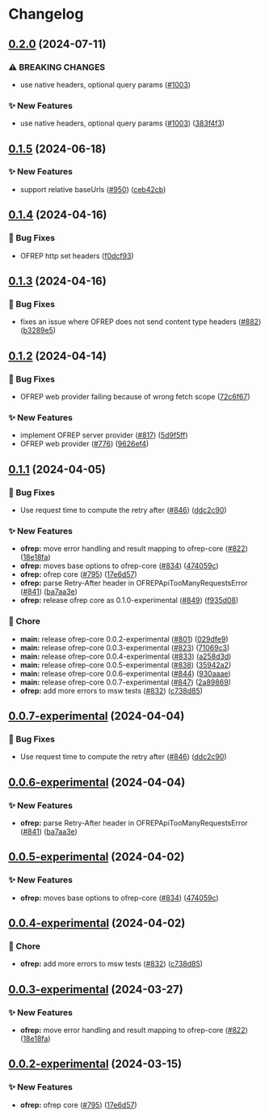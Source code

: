 # Changelog

## [0.2.0](https://github.com/open-feature/js-sdk-contrib/compare/ofrep-core-v0.1.5...ofrep-core-v0.2.0) (2024-07-11)


### ⚠ BREAKING CHANGES

* use native headers, optional query params ([#1003](https://github.com/open-feature/js-sdk-contrib/issues/1003))

### ✨ New Features

* use native headers, optional query params ([#1003](https://github.com/open-feature/js-sdk-contrib/issues/1003)) ([383f4f3](https://github.com/open-feature/js-sdk-contrib/commit/383f4f310d0eeed8a72f73ed8a539aeab46e3177))

## [0.1.5](https://github.com/open-feature/js-sdk-contrib/compare/ofrep-core-v0.1.4...ofrep-core-v0.1.5) (2024-06-18)


### ✨ New Features

* support relative baseUrls ([#950](https://github.com/open-feature/js-sdk-contrib/issues/950)) ([ceb42cb](https://github.com/open-feature/js-sdk-contrib/commit/ceb42cb335518963a3ca5d21f15f9b439c481f2f))

## [0.1.4](https://github.com/open-feature/js-sdk-contrib/compare/ofrep-core-v0.1.3...ofrep-core-v0.1.4) (2024-04-16)


### 🐛 Bug Fixes

* OFREP http set headers ([f0dcf93](https://github.com/open-feature/js-sdk-contrib/commit/f0dcf93ce97d01b79854212919afe5eacd28c860))

## [0.1.3](https://github.com/open-feature/js-sdk-contrib/compare/ofrep-core-v0.1.2...ofrep-core-v0.1.3) (2024-04-16)


### 🐛 Bug Fixes

* fixes an issue where OFREP does not send content type headers ([#882](https://github.com/open-feature/js-sdk-contrib/issues/882)) ([b3289e5](https://github.com/open-feature/js-sdk-contrib/commit/b3289e5083e97946f4ab62a6f2f10bb1402e7a55))

## [0.1.2](https://github.com/open-feature/js-sdk-contrib/compare/ofrep-core-v0.1.1...ofrep-core-v0.1.2) (2024-04-14)


### 🐛 Bug Fixes

* OFREP web provider failing because of wrong fetch scope ([72c6f67](https://github.com/open-feature/js-sdk-contrib/commit/72c6f6739342bd35c40d7261c96f9ebf84352fbb))


### ✨ New Features

* implement OFREP server provider ([#817](https://github.com/open-feature/js-sdk-contrib/issues/817)) ([5d9f5ff](https://github.com/open-feature/js-sdk-contrib/commit/5d9f5ffa3cebbf54f52f215ccf135edf3ab4cc87))
* OFREP web provider ([#776](https://github.com/open-feature/js-sdk-contrib/issues/776)) ([9626ef4](https://github.com/open-feature/js-sdk-contrib/commit/9626ef43ae8f5252219b3a9bff51b83c4c5e6230))

## [0.1.1](https://github.com/open-feature/js-sdk-contrib/compare/ofrep-core-v0.1.0...ofrep-core-v0.1.1) (2024-04-05)


### 🐛 Bug Fixes

* Use request time to compute the retry after ([#846](https://github.com/open-feature/js-sdk-contrib/issues/846)) ([ddc2c90](https://github.com/open-feature/js-sdk-contrib/commit/ddc2c9042c82c9066415ce4f6243639ae94d20c5))


### ✨ New Features

* **ofrep:** move error handling and result mapping to ofrep-core ([#822](https://github.com/open-feature/js-sdk-contrib/issues/822)) ([18e18fa](https://github.com/open-feature/js-sdk-contrib/commit/18e18fa5f113d064521165cf3a716913a814e8cc))
* **ofrep:** moves base options to ofrep-core ([#834](https://github.com/open-feature/js-sdk-contrib/issues/834)) ([474059c](https://github.com/open-feature/js-sdk-contrib/commit/474059c207067e437a698a12582582d8b567aabf))
* **ofrep:** ofrep core ([#795](https://github.com/open-feature/js-sdk-contrib/issues/795)) ([17e6d57](https://github.com/open-feature/js-sdk-contrib/commit/17e6d57e43280a73f8c5f30fddc0447a900e3c79))
* **ofrep:** parse Retry-After header in OFREPApiTooManyRequestsError ([#841](https://github.com/open-feature/js-sdk-contrib/issues/841)) ([ba7aa3e](https://github.com/open-feature/js-sdk-contrib/commit/ba7aa3efbc5ffacc2008d4591b2a585df34cbd01))
* **ofrep:** release ofrep core as 0.1.0-experimental ([#849](https://github.com/open-feature/js-sdk-contrib/issues/849)) ([f935d08](https://github.com/open-feature/js-sdk-contrib/commit/f935d08e823ddf199ad93974b7ef4df616c5d436))


### 🧹 Chore

* **main:** release ofrep-core 0.0.2-experimental ([#801](https://github.com/open-feature/js-sdk-contrib/issues/801)) ([029dfe9](https://github.com/open-feature/js-sdk-contrib/commit/029dfe9bddb5da1c6661c85b7d95843db4a35fdd))
* **main:** release ofrep-core 0.0.3-experimental ([#823](https://github.com/open-feature/js-sdk-contrib/issues/823)) ([71069c3](https://github.com/open-feature/js-sdk-contrib/commit/71069c3ed8cbeedade3f168a8dca36fa8e304c2e))
* **main:** release ofrep-core 0.0.4-experimental ([#833](https://github.com/open-feature/js-sdk-contrib/issues/833)) ([a258d3d](https://github.com/open-feature/js-sdk-contrib/commit/a258d3d56f5376bb4f1dbfe42dd725c7540f85ff))
* **main:** release ofrep-core 0.0.5-experimental ([#838](https://github.com/open-feature/js-sdk-contrib/issues/838)) ([35942a2](https://github.com/open-feature/js-sdk-contrib/commit/35942a20e833ec677a46072dea34baa5f60492fc))
* **main:** release ofrep-core 0.0.6-experimental ([#844](https://github.com/open-feature/js-sdk-contrib/issues/844)) ([930aaae](https://github.com/open-feature/js-sdk-contrib/commit/930aaaeec1c36094fdb0231ec80fff38636b4d21))
* **main:** release ofrep-core 0.0.7-experimental ([#847](https://github.com/open-feature/js-sdk-contrib/issues/847)) ([2a89869](https://github.com/open-feature/js-sdk-contrib/commit/2a898695761e65c909ed73aa9f77c84091da9c9d))
* **ofrep:** add more errors to msw tests ([#832](https://github.com/open-feature/js-sdk-contrib/issues/832)) ([c738d85](https://github.com/open-feature/js-sdk-contrib/commit/c738d8576405539b9a2e8f13702b2c35ded9609e))

## [0.0.7-experimental](https://github.com/open-feature/js-sdk-contrib/compare/ofrep-core-v0.0.6-experimental...ofrep-core-v0.0.7-experimental) (2024-04-04)


### 🐛 Bug Fixes

* Use request time to compute the retry after ([#846](https://github.com/open-feature/js-sdk-contrib/issues/846)) ([ddc2c90](https://github.com/open-feature/js-sdk-contrib/commit/ddc2c9042c82c9066415ce4f6243639ae94d20c5))

## [0.0.6-experimental](https://github.com/open-feature/js-sdk-contrib/compare/ofrep-core-v0.0.5-experimental...ofrep-core-v0.0.6-experimental) (2024-04-04)


### ✨ New Features

* **ofrep:** parse Retry-After header in OFREPApiTooManyRequestsError ([#841](https://github.com/open-feature/js-sdk-contrib/issues/841)) ([ba7aa3e](https://github.com/open-feature/js-sdk-contrib/commit/ba7aa3efbc5ffacc2008d4591b2a585df34cbd01))

## [0.0.5-experimental](https://github.com/open-feature/js-sdk-contrib/compare/ofrep-core-v0.0.4-experimental...ofrep-core-v0.0.5-experimental) (2024-04-02)


### ✨ New Features

* **ofrep:** moves base options to ofrep-core ([#834](https://github.com/open-feature/js-sdk-contrib/issues/834)) ([474059c](https://github.com/open-feature/js-sdk-contrib/commit/474059c207067e437a698a12582582d8b567aabf))

## [0.0.4-experimental](https://github.com/open-feature/js-sdk-contrib/compare/ofrep-core-v0.0.3-experimental...ofrep-core-v0.0.4-experimental) (2024-04-02)


### 🧹 Chore

* **ofrep:** add more errors to msw tests ([#832](https://github.com/open-feature/js-sdk-contrib/issues/832)) ([c738d85](https://github.com/open-feature/js-sdk-contrib/commit/c738d8576405539b9a2e8f13702b2c35ded9609e))

## [0.0.3-experimental](https://github.com/open-feature/js-sdk-contrib/compare/ofrep-core-v0.0.2-experimental...ofrep-core-v0.0.3-experimental) (2024-03-27)


### ✨ New Features

* **ofrep:** move error handling and result mapping to ofrep-core ([#822](https://github.com/open-feature/js-sdk-contrib/issues/822)) ([18e18fa](https://github.com/open-feature/js-sdk-contrib/commit/18e18fa5f113d064521165cf3a716913a814e8cc))

## [0.0.2-experimental](https://github.com/open-feature/js-sdk-contrib/compare/ofrep-core-v0.0.1-experimental...ofrep-core-v0.0.2-experimental) (2024-03-15)


### ✨ New Features

* **ofrep:** ofrep core ([#795](https://github.com/open-feature/js-sdk-contrib/issues/795)) ([17e6d57](https://github.com/open-feature/js-sdk-contrib/commit/17e6d57e43280a73f8c5f30fddc0447a900e3c79))
